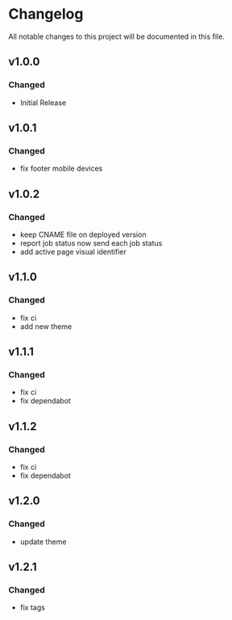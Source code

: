 # Changelog

All notable changes to this project will be documented in this file.

## v1.0.0

### Changed

- Initial Release

## v1.0.1

### Changed

- fix footer mobile devices

## v1.0.2

### Changed

- keep CNAME file on deployed version
- report job status now send each job status
- add active page visual identifier

## v1.1.0

### Changed

- fix ci
- add new theme

## v1.1.1

### Changed

- fix ci
- fix dependabot

## v1.1.2

### Changed

- fix ci
- fix dependabot

## v1.2.0

### Changed

- update theme

## v1.2.1

### Changed

- fix tags
